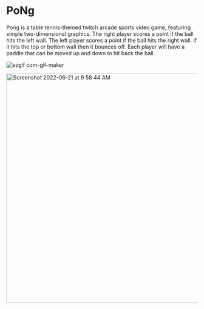 # PoNg
Pong is a table tennis-themed twitch arcade sports video game, featuring simple two-dimensional graphics.  The right player scores a point if the ball hits the left wall.  The left player scores a point if the ball hits the right wall.  If it hits the top or bottom wall then it bounces off. Each player will have a paddle that can be moved up and down to hit back the ball.

![ezgif com-gif-maker](https://user-images.githubusercontent.com/73030492/175807981-4d3761b9-b2a2-422f-85a7-4432aa9c0345.gif)


<img width="605" alt="Screenshot 2022-06-21 at 9 58 44 AM" src="https://user-images.githubusercontent.com/73030492/174717356-66df4c96-8bed-4980-9a79-df687827fa98.png">



